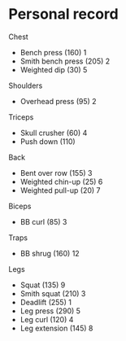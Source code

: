# Personal record

Chest
- Bench press (160) 1
- Smith bench press (205) 2
- Weighted dip (30) 5

Shoulders
- Overhead press (95) 2

Triceps
- Skull crusher (60) 4
- Push down (110)

Back
- Bent over row (155) 3
- Weighted chin-up (25) 6
- Weighted pull-up (20) 7

Biceps
- BB curl (85) 3

Traps
- BB shrug (160) 12

Legs
- Squat (135) 9
- Smith squat (210) 3
- Deadlift (255) 1
- Leg press (290) 5
- Leg curl (120) 4
- Leg extension (145) 8